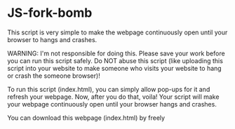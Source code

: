 # JS-fork-bomb
This script is very simple to make the webpage continuously open until your browser to hangs and crashes.

WARNING: I'm not responsible for doing this. Please save your work before you can run this script safely. Do NOT abuse this script (like uploading this script into your website to make someone who visits your website to hang or crash the someone browser)!

To run this script (index.html), you can simply allow pop-ups for it and refresh your webpage. Now, after you do that, voila! Your script will make your webpage continuously open until your browser hangs and crashes.

You can download this webpage (index.html) by freely

